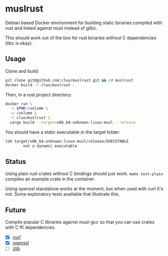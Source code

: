 # muslrust
Debian based Docker environment for building static binaries compiled with rust and linked against musl instead of glibc.

This should work out of the box for rust binaries without C dependencies (libc is okay).

## Usage
Clone and build:

```sh
git clone git@github.com:clux/muslrust.git && cd muslrust
docker build -t clux/muslrust .
```

Then, in a rust project directory:

```sh
docker run \
  -v $PWD:/volume \
  -w /volume \
  -t clux/muslrust \
  cargo build --target=x86_64-unknown-linux-musl --release
```

You should have a static executable in the target folder:

```sh
ldd target/x86_64-unknown-linux-musl/release/EXECUTABLE
        not a dynamic executable
```

## Status
Using plain rust crates without C bindings should just work. `make test-plain` compiles an example crate in the container.

Using openssl standalone works at the moment, but when used with curl it's not. Some exploratory tests available that illustrate this.

## Future
Compile popular C libraries against musl-gcc so that you can use crates with C ffi dependencies.

- [x] [curl](https://github.com/carllerche/curl-rust)
- [x] [openssl](https://github.com/sfackler/rust-openssl#manual-configuration)
- [ ] [zlib](https://github.com/alexcrichton/libz-sys)
